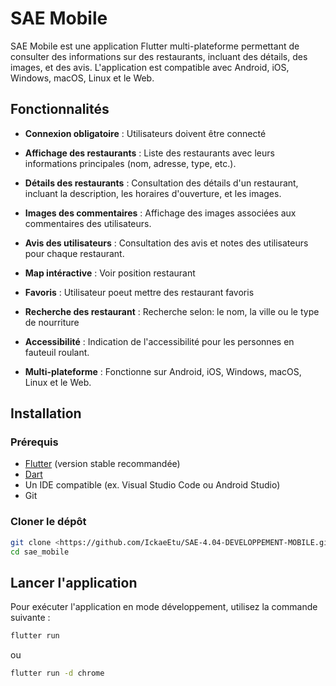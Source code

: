 # SAE Mobile

SAE Mobile est une application Flutter multi-plateforme permettant de consulter des informations sur des restaurants, incluant des détails, des images, et des avis. L'application est compatible avec Android, iOS, Windows, macOS, Linux et le Web.

## Fonctionnalités

- **Connexion obligatoire** : Utilisateurs doivent être connecté
- **Affichage des restaurants** : Liste des restaurants avec leurs informations principales (nom, adresse, type, etc.).
- **Détails des restaurants** : Consultation des détails d'un restaurant, incluant la description, les horaires d'ouverture, et les images.
- **Images des commentaires** : Affichage des images associées aux commentaires des utilisateurs.
- **Avis des utilisateurs** : Consultation des avis et notes des utilisateurs pour chaque restaurant.
- **Map intéractive** : Voir position restaurant
- **Favoris** : Utilisateur poeut mettre des restaurant favoris
- **Recherche des restaurant** :  Recherche selon: le nom, la ville ou le type de nourriture

- **Accessibilité** : Indication de l'accessibilité pour les personnes en fauteuil roulant.
- **Multi-plateforme** : Fonctionne sur Android, iOS, Windows, macOS, Linux et le Web.

## Installation

### Prérequis

- [Flutter](https://flutter.dev/docs/get-started/install) (version stable recommandée)
- [Dart](https://dart.dev/get-dart)
- Un IDE compatible (ex. Visual Studio Code ou Android Studio)
- Git

### Cloner le dépôt

```bash
git clone <https://github.com/IckaeEtu/SAE-4.04-DEVELOPPEMENT-MOBILE.git>
cd sae_mobile
```

## Lancer l'application

Pour exécuter l'application en mode développement, utilisez la commande suivante :

```bash
flutter run
```
ou
```bash
flutter run -d chrome